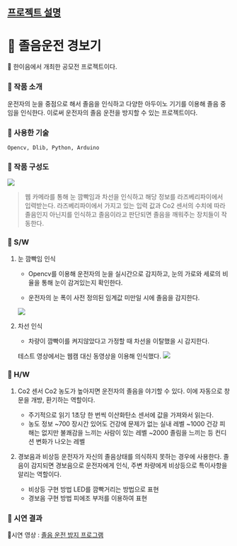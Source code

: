 [프로젝트 설명](https://velog.io/@soosungp33/%EC%A1%B8%EC%9D%8C-%EC%9A%B4%EC%A0%84-%EA%B2%BD%EB%B3%B4%EA%B8%B0)
---
# 📕 졸음운전 경보기
📢 한이음에서 개최한 공모전 프로젝트이다.
### 📖 작품 소개
운전자의 눈을 중점으로 해서 졸음을 인식하고 다양한 아두이노 기기를 이용해 졸음 중임을 인식한다. 이로써 운전자의 졸음 운전을 방지할 수 있는 프로젝트이다.

### 📖 사용한 기술
`Opencv, Dlib, Python, Arduino`

### 📖 작품 구성도
![](https://images.velog.io/images/soosungp33/post/e37cd738-cf25-4f33-9119-7e746ecbe9c4/%EC%BA%A1%EC%B2%98.PNG)
> 웹 카메라를 통해 눈 깜빡임과 차선을 인식하고 해당 정보를 라즈베리파이에서 입력받는다.
라즈베리파이에서 가지고 있는 입력 값과 Co2 센서의 수치에 따라 졸음인지 아닌지를 인식하고 졸음이라고 판단되면 졸음을 깨워주는 장치들이 작동한다.

### 📖 S/W
1. 눈 깜빡임 인식
	- Opencv를 이용해 운전자의 눈을 실시간으로 감지하고, 눈의 가로와 세로의 비율을 통해 눈이 감겨있는지 확인한다.

	- 운전자의 눈 폭이 사전 정의된 임계값 미만일 시에 졸음을 감지한다.
     
     ![](https://images.velog.io/images/soosungp33/post/0cfb5075-66ab-49f3-ac1e-8f87881f363c/123.PNG)
2. 차선 인식
	- 차량이 깜빡이를 켜지않았다고 가정할 때 차선을 이탈했을 시 감지한다.
     
     테스트 영상에서는 웹캠 대신 동영상을 이용해 인식했다.
     ![](https://images.velog.io/images/soosungp33/post/4b68b9fe-1c13-431a-b7ca-86d8803366c2/456.PNG)
 
### 📖 H/W
1. Co2 센서
	Co2 농도가 높아지면 운전자의 졸음을 야기할 수 있다. 이에 자동으로 창문을 개방, 환기하는 역할이다.
    - 주기적으로 읽기
    1초당 한 번씩 이산화탄소 센서에 값을 가져와서 읽는다.
    - 농도 정보
    ~700 장시간 있어도 건강에 문제가 없는 실내 레벨
    ~1000 건강 피해는 없지만 불쾌감을 느끼는 사람이 있는 레벨
    ~2000 졸림을 느끼는 등 컨디션 변화가 나오는 레벨

2.  경보음과 비상등
	운전자가 자신의 졸음상태를 의식하지 못하는 경우에 사용한다. 졸음이 감지되면 경보음으로 운전자에게 인식, 주변 차량에게 비상등으로 특이사항을 알리는 역할이다.
	- 비상등 구현 방법
    LED를 깜빡거리는 방법으로 표현
    - 경보음 구현 방법
    피에조 부저를 이용하여 표현

### 📖 시연 결과
📌시연 영상 : [졸음 운전 방지 프로그램](https://www.youtube.com/watch?v=9p6819d9-5g)
